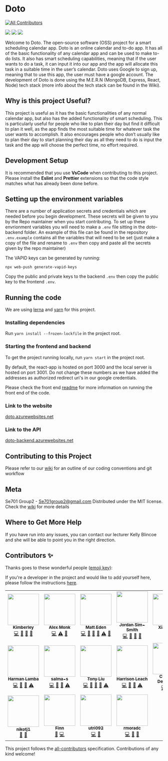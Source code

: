 # Doto
<!-- ALL-CONTRIBUTORS-BADGE:START - Do not remove or modify this section -->
[![All Contributors](https://img.shields.io/badge/all_contributors-18-orange.svg?style=flat-square)](#contributors-)
<!-- ALL-CONTRIBUTORS-BADGE:END -->

![](https://github.com/se701g2/Doto/workflows/doto-CI/badge.svg?event=push) 
![](https://github.com/se701g2/Doto/workflows/doto-backend-deploy/badge.svg?event=push) 
![](https://github.com/se701g2/Doto/workflows/doto-frontend-deploy/badge.svg?event=push)

Welcome to Doto. The open-source software (OSS) project for a smart scheduling calendar app. Doto is an online calendar and to-do app. It has all of the basic functionality of any calendar app and can be used to make to-do lists. It also has smart scheduling capabilities, meaning that if the user wants to do a task, it can input it into our app and the app will allocate this task in a suitable time in the user’s calendar. Doto uses Google to sign up, meaning that to use this app, the user must have a google account. The development of Doto is done using the M.E.R.N (MongoDB, Express, React, Node) tech stack (more info about the tech stack can be found in the Wiki).

## Why is this project Useful?
This project is useful as it has the basic functionalities of any normal calendar app, but also has the added functionality of smart scheduling. This is particularly useful for people who like to plan their day but find it difficult to plan it well, as the app finds the most suitable time for whatever task the user wants to accomplish. It also encourages people who don’t usually like to plan their day to start planning their day as all they need to do is input the task and the app will choose the perfect time, no effort required. 


## Development Setup
It is recommended that you use **VsCode** when contributing to this project. Please install the **Eslint** and **Prettier** extensions so that the code style matches what has already been done before.

## Setting up the environment variables 

There are a number of application secrets and credentials which are needed before you begin development. These secrets will be given to you by the Repo maintainer when you start contributing. To set up these envrionment variables you will need to make a `.env` file sitting in the doto-backend folder. An example of this file can be found in the repository `.env.example` contains all the variables that will need to be set (just make a copy of the file and rename to `.env` then copy and paste all the secrets given by the repo maintainer)

The VAPID keys can be generated by running:
```
npx web-push generate-vapid-keys
```
Copy the public and private keys to the backend `.env` then copy the public key to the frontend `.env`.

## Running the code
We are using [lerna](https://lerna.js.org/) and [yarn](https://yarnpkg.com/) for this project.

### Installing dependencies
Run `yarn install --frozen-lockfile` in the project root.

### Starting the frontend and backend
To get the project running locally, run `yarn start` in the project root.

By default, the react-app is hosted on port 3000 and the local server is hosted on port 3001. Do not change these numbers as we have added the addresses as authorized redirect uri's in our google credentials.

Please check the front end [readme](https://github.com/se701g2/Doto/blob/master/doto-frontend/README.md) for more information on running the front end of the code.

### Link to the website 
[doto.azurewebsites.net](https://doto.azurewebsites.net)

### Link to the API
[doto-backend.azurewebsites.net](https://doto-backend.azurewebsites.net)

## Contributing to this Project
Please refer to our [wiki](https://github.com/se701g2/Doto/wiki) for an outline of our coding conventions and git workflow

## Meta
Se701 Group2 - Se701group2@gmail.com
Distributed under the MIT license. Check the [wiki](https://github.com/se701g2/Doto/wiki/license) for more details

## Where to Get More Help
If you have run into any issues, you can contact our lecturer Kelly Blincoe and she will be able to point you in the right direction. 

## Contributors ✨

Thanks goes to these wonderful people ([emoji key](https://allcontributors.org/docs/en/emoji-key)):

If you're a developer in the project and would like to add yourself here, please follow the instructions [here](https://github.com/se701g2/Doto/wiki/All-Contributors-Bot).

<!-- ALL-CONTRIBUTORS-LIST:START - Do not remove or modify this section -->
<!-- prettier-ignore-start -->
<!-- markdownlint-disable -->
<table>
  <tr>
    <td align="center"><a href="https://github.com/KimberleyEvans-Parker"><img src="https://avatars2.githubusercontent.com/u/45865186?v=4" width="100px;" alt=""/><br /><sub><b>Kimberley</b></sub></a><br /><a href="https://github.com/se701g2/Doto/commits?author=KimberleyEvans-Parker" title="Code">💻</a> <a href="https://github.com/se701g2/Doto/pulls?q=is%3Apr+reviewed-by%3AKimberleyEvans-Parker" title="Reviewed Pull Requests">👀</a> <a href="#design-KimberleyEvans-Parker" title="Design">🎨</a> <a href="#ideas-KimberleyEvans-Parker" title="Ideas, Planning, & Feedback">🤔</a></td>
    <td align="center"><a href="https://github.com/AlexanderTheGrape"><img src="https://avatars0.githubusercontent.com/u/20546002?v=4" width="100px;" alt=""/><br /><sub><b>Alex Monk</b></sub></a><br /><a href="https://github.com/se701g2/Doto/commits?author=AlexanderTheGrape" title="Code">💻</a> <a href="https://github.com/se701g2/Doto/commits?author=AlexanderTheGrape" title="Tests">⚠️</a> <a href="https://github.com/se701g2/Doto/commits?author=AlexanderTheGrape" title="Documentation">📖</a></td>
    <td align="center"><a href="http://matteas.nz"><img src="https://avatars0.githubusercontent.com/u/45587386?v=4" width="100px;" alt=""/><br /><sub><b>Matt Eden</b></sub></a><br /><a href="https://github.com/se701g2/Doto/commits?author=Matteas-Eden" title="Code">💻</a> <a href="https://github.com/se701g2/Doto/pulls?q=is%3Apr+reviewed-by%3AMatteas-Eden" title="Reviewed Pull Requests">👀</a> <a href="#design-Matteas-Eden" title="Design">🎨</a> <a href="https://github.com/se701g2/Doto/commits?author=Matteas-Eden" title="Documentation">📖</a> <a href="https://github.com/se701g2/Doto/commits?author=Matteas-Eden" title="Tests">⚠️</a> <a href="https://github.com/se701g2/Doto/issues?q=author%3AMatteas-Eden" title="Bug reports">🐛</a></td>
    <td align="center"><a href="https://jordan.sim-smith.co.nz"><img src="https://avatars3.githubusercontent.com/u/18223858?v=4" width="100px;" alt=""/><br /><sub><b>Jordan Sim-Smith</b></sub></a><br /><a href="https://github.com/se701g2/Doto/commits?author=jordansimsmith" title="Code">💻</a> <a href="https://github.com/se701g2/Doto/pulls?q=is%3Apr+reviewed-by%3Ajordansimsmith" title="Reviewed Pull Requests">👀</a> <a href="#design-jordansimsmith" title="Design">🎨</a> <a href="https://github.com/se701g2/Doto/commits?author=jordansimsmith" title="Documentation">📖</a></td>
    <td align="center"><a href="https://github.com/qibao0722"><img src="https://avatars3.githubusercontent.com/u/53366211?v=4" width="100px;" alt=""/><br /><sub><b>Xiaoji Sun</b></sub></a><br /><a href="https://github.com/se701g2/Doto/commits?author=qibao0722" title="Code">💻</a> <a href="#design-qibao0722" title="Design">🎨</a></td>
    <td align="center"><a href="http://PreetPatel.com"><img src="https://avatars1.githubusercontent.com/u/22407548?v=4" width="100px;" alt=""/><br /><sub><b>Preet Patel</b></sub></a><br /><a href="https://github.com/se701g2/Doto/commits?author=PreetPatel" title="Code">💻</a> <a href="https://github.com/se701g2/Doto/pulls?q=is%3Apr+reviewed-by%3APreetPatel" title="Reviewed Pull Requests">👀</a> <a href="#design-PreetPatel" title="Design">🎨</a> <a href="https://github.com/se701g2/Doto/commits?author=PreetPatel" title="Documentation">📖</a> <a href="#video-PreetPatel" title="Videos">📹</a> <a href="https://github.com/se701g2/Doto/issues?q=author%3APreetPatel" title="Bug reports">🐛</a></td>
    <td align="center"><a href="https://github.com/EricPedrido"><img src="https://avatars1.githubusercontent.com/u/43208889?v=4" width="100px;" alt=""/><br /><sub><b>Eric Pedrido</b></sub></a><br /><a href="https://github.com/se701g2/Doto/commits?author=EricPedrido" title="Code">💻</a> <a href="https://github.com/se701g2/Doto/pulls?q=is%3Apr+reviewed-by%3AEricPedrido" title="Reviewed Pull Requests">👀</a> <a href="#design-EricPedrido" title="Design">🎨</a> <a href="https://github.com/se701g2/Doto/commits?author=EricPedrido" title="Tests">⚠️</a></td>
  </tr>
  <tr>
    <td align="center"><a href="https://github.com/harmanlamba"><img src="https://avatars1.githubusercontent.com/u/40023122?v=4" width="100px;" alt=""/><br /><sub><b>Harman Lamba</b></sub></a><br /><a href="https://github.com/se701g2/Doto/commits?author=harmanlamba" title="Code">💻</a> <a href="https://github.com/se701g2/Doto/pulls?q=is%3Apr+reviewed-by%3Aharmanlamba" title="Reviewed Pull Requests">👀</a> <a href="#design-harmanlamba" title="Design">🎨</a> <a href="https://github.com/se701g2/Doto/commits?author=harmanlamba" title="Tests">⚠️</a></td>
    <td align="center"><a href="https://github.com/salma-s"><img src="https://avatars0.githubusercontent.com/u/43306586?v=4" width="100px;" alt=""/><br /><sub><b>salma-s</b></sub></a><br /><a href="https://github.com/se701g2/Doto/commits?author=salma-s" title="Code">💻</a> <a href="https://github.com/se701g2/Doto/pulls?q=is%3Apr+reviewed-by%3Asalma-s" title="Reviewed Pull Requests">👀</a> <a href="#design-salma-s" title="Design">🎨</a> <a href="https://github.com/se701g2/Doto/commits?author=salma-s" title="Tests">⚠️</a></td>
    <td align="center"><a href="https://github.com/Minus20Five"><img src="https://avatars3.githubusercontent.com/u/20623467?v=4" width="100px;" alt=""/><br /><sub><b>Tony Liu</b></sub></a><br /><a href="https://github.com/se701g2/Doto/commits?author=Minus20Five" title="Code">💻</a> <a href="https://github.com/se701g2/Doto/pulls?q=is%3Apr+reviewed-by%3AMinus20Five" title="Reviewed Pull Requests">👀</a> <a href="#design-Minus20Five" title="Design">🎨</a> <a href="https://github.com/se701g2/Doto/commits?author=Minus20Five" title="Documentation">📖</a> <a href="https://github.com/se701g2/Doto/commits?author=Minus20Five" title="Tests">⚠️</a></td>
    <td align="center"><a href="https://harrisonleach1.github.io"><img src="https://avatars3.githubusercontent.com/u/44953072?v=4" width="100px;" alt=""/><br /><sub><b>Harrison Leach</b></sub></a><br /><a href="https://github.com/se701g2/Doto/commits?author=HarrisonLeach1" title="Code">💻</a> <a href="https://github.com/se701g2/Doto/pulls?q=is%3Apr+reviewed-by%3AHarrisonLeach1" title="Reviewed Pull Requests">👀</a> <a href="#design-HarrisonLeach1" title="Design">🎨</a> <a href="https://github.com/se701g2/Doto/commits?author=HarrisonLeach1" title="Tests">⚠️</a></td>
    <td align="center"><a href="https://github.com/DeshmukhChinmay"><img src="https://avatars3.githubusercontent.com/u/41243225?v=4" width="100px;" alt=""/><br /><sub><b>Chinmay Deshmukh</b></sub></a><br /><a href="https://github.com/se701g2/Doto/commits?author=DeshmukhChinmay" title="Code">💻</a> <a href="https://github.com/se701g2/Doto/pulls?q=is%3Apr+reviewed-by%3ADeshmukhChinmay" title="Reviewed Pull Requests">👀</a> <a href="https://github.com/se701g2/Doto/commits?author=DeshmukhChinmay" title="Documentation">📖</a></td>
    <td align="center"><a href="https://github.com/TCHE614"><img src="https://avatars3.githubusercontent.com/u/48304096?v=4" width="100px;" alt=""/><br /><sub><b>TCHE614</b></sub></a><br /><a href="https://github.com/se701g2/Doto/commits?author=TCHE614" title="Code">💻</a> <a href="https://github.com/se701g2/Doto/pulls?q=is%3Apr+reviewed-by%3ATCHE614" title="Reviewed Pull Requests">👀</a> <a href="https://github.com/se701g2/Doto/commits?author=TCHE614" title="Documentation">📖</a></td>
    <td align="center"><a href="https://github.com/brianzhang310"><img src="https://avatars2.githubusercontent.com/u/43288000?v=4" width="100px;" alt=""/><br /><sub><b>brianzhang310</b></sub></a><br /><a href="https://github.com/se701g2/Doto/commits?author=brianzhang310" title="Code">💻</a> <a href="https://github.com/se701g2/Doto/pulls?q=is%3Apr+reviewed-by%3Abrianzhang310" title="Reviewed Pull Requests">👀</a> <a href="https://github.com/se701g2/Doto/commits?author=brianzhang310" title="Documentation">📖</a></td>
  </tr>
  <tr>
    <td align="center"><a href="https://github.com/nikotj1"><img src="https://avatars1.githubusercontent.com/u/43423740?v=4" width="100px;" alt=""/><br /><sub><b>nikotj1</b></sub></a><br /><a href="https://github.com/se701g2/Doto/issues?q=author%3Anikotj1" title="Bug reports">🐛</a> <a href="#design-nikotj1" title="Design">🎨</a></td>
    <td align="center"><a href="https://github.com/Kalashnikkov"><img src="https://avatars2.githubusercontent.com/u/48403060?v=4" width="100px;" alt=""/><br /><sub><b>Finn</b></sub></a><br /><a href="https://github.com/se701g2/Doto/issues?q=author%3AKalashnikkov" title="Bug reports">🐛</a> <a href="https://github.com/se701g2/Doto/commits?author=Kalashnikkov" title="Code">💻</a></td>
    <td align="center"><a href="https://github.com/utri092"><img src="https://avatars3.githubusercontent.com/u/41176826?v=4" width="100px;" alt=""/><br /><sub><b>utri092</b></sub></a><br /><a href="https://github.com/se701g2/Doto/commits?author=utri092" title="Code">💻</a> <a href="#design-utri092" title="Design">🎨</a></td>
    <td align="center"><a href="https://github.com/rmoradc"><img src="https://avatars3.githubusercontent.com/u/43200280?v=4" width="100px;" alt=""/><br /><sub><b>rmoradc</b></sub></a><br /><a href="https://github.com/se701g2/Doto/commits?author=rmoradc" title="Code">💻</a> <a href="https://github.com/se701g2/Doto/pulls?q=is%3Apr+reviewed-by%3Armoradc" title="Reviewed Pull Requests">👀</a> <a href="#design-rmoradc" title="Design">🎨</a></td>
  </tr>
</table>

<!-- markdownlint-enable -->
<!-- prettier-ignore-end -->
<!-- ALL-CONTRIBUTORS-LIST:END -->

This project follows the [all-contributors](https://github.com/all-contributors/all-contributors) specification. Contributions of any kind welcome!